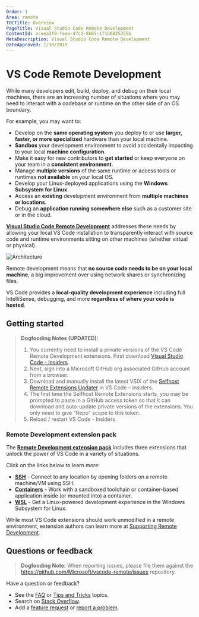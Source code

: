```yaml
---
Order: 1
Area: remote
TOCTitle: Overview
PageTitle: Visual Studio Code Remote Development
ContentId: eceea3f0-feee-47c2-8b65-1f1b0825355b
MetaDescription: Visual Studio Code Remote Development
DateApproved: 1/30/2019
---
```

# VS Code Remote Development

While many developers edit, build, deploy, and debug on their local machines, there are an increasing number of situations where you may need to interact with a codebase or runtime on the other side of an OS boundary.

For example, you may want to:

- Develop on the **same operating system** you deploy to or use **larger, faster, or more specialized** hardware than your local machine.
- **Sandbox** your development environment to avoid accidentally impacting to your local **machine configuration**.
- Make it easy for new contributors to **get started** or keep everyone on your team in a **consistent environment**.
- Manage **multiple versions** of the same runtime or access tools or runtimes **not available** on your local OS.
- Develop your Linux-deployed applications using the **Windows Subsystem for Linux**.
- Access an **existing** development environment from **multiple machines or locations**.
- Debug an **application running somewhere else** such as a customer site or in the cloud.

**[Visual Studio Code Remote Development](https://aka.ms/vscode-remote/download/extension)** addresses these needs by allowing your local VS Code installation to transparently interact with source code and runtime environments sitting on other machines (whether virtual or physical).

![Architecture](images/remote-overview/architecture.png)

Remote development means that **no source code needs to be on your local machine**, a big improvement over using network shares or synchronizing files.

VS Code provides a **local-quality development experience** including full IntelliSense, debugging, and more **regardless of where your code is hosted**.

## Getting started

> **Dogfooding Notes (UPDATED):**
> 1. You currently need to install a private versions of the VS Code Remote Development extensions. First download [Visual Studio Code - Insiders](https://code.visualstudio.com/insiders).
> 2. Next, sign into a Microsoft GitHub org associated GitHub account from a browser.
> 3. Download and manually install the latest VSIX of the [Selfhost Remote Extensions Updater](https://aka.ms/vscode-remote/download/extension) in VS Code – Insiders.
> 4. The first time the Selfhost Remote Extensions starts, you may be prompted to paste in a GitHub access token so that it can download and auto-update private versions of the extensions. You only need to give "Repo" scope to this token.
> 5. Reload / restart VS Code - Insiders.

### Remote Development extension pack

The **[Remote Development extension pack](https://aka.ms/vscode-remote/download/extension)** includes three extensions that unlock the power of VS Code in a variety of situations.

Click on the links below to learn more:

- **[SSH](/docs/remote/ssh.md)** - Connect to any location by opening folders on a remote machine/VM using SSH.
- **[Containers](/docs/remote/containers.md)** - Work with a sandboxed toolchain or container-based application inside (or mounted into) a container.
- **[WSL](/docs/remote/wsl.md)** - Get a Linux-powered development experience in the Windows Subsystem for Linux.

While most VS Code extensions should work unmodified in a remote environment, extension authors can learn more at [Supporting Remote Development](/api/advanced-topics/remote-extensions.md).

## Questions or feedback

> **Dogfooding Note:**  When reporting issues, please file them against the https://github.com/Microsoft/vscode-remote/issues repository.

Have a question or feedback?

- See the [FAQ](/docs/remote/faq.md) or [Tips and Tricks](https://aka.ms/vscode-remote/troubleshooting) topics.
- Search on [Stack Overflow](https://stackoverflow.com/questions/tagged/vscode).
- Add a [feature request](https://aka.m/vscode-remote/feature-requests) or [report a problem](https://aka.ms/vscode-remote/issues/new).
